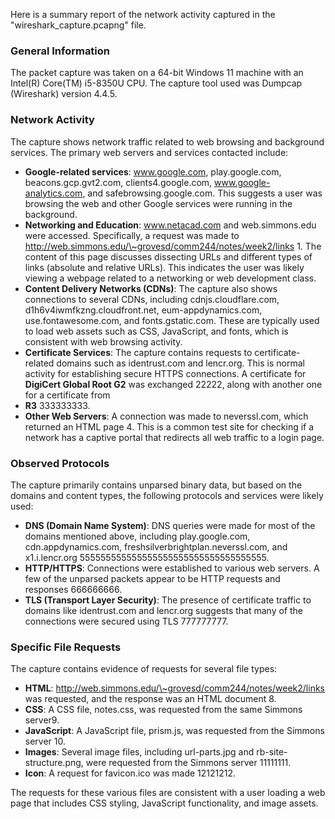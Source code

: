 Here is a summary report of the network activity captured in the "wireshark\_capture.pcapng" file.

### **General Information**

The packet capture was taken on a 64-bit Windows 11 machine with an Intel(R) Core(TM) i5-8350U CPU. The capture tool used was Dumpcap (Wireshark) version 4.4.5.

### **Network Activity**

The capture shows network traffic related to web browsing and background services. The primary web servers and services contacted include:

* **Google-related services**: www.google.com, play.google.com, beacons.gcp.gvt2.com, clients4.google.com, www.google-analytics.com, and safebrowsing.google.com. This suggests a user was browsing the web and other Google services were running in the background.  
* **Networking and Education**: www.netacad.com and web.simmons.edu were accessed. Specifically, a request was made to  
   http://web.simmons.edu/\~grovesd/comm244/notes/week2/links 1. The content of this page discusses dissecting URLs and different types of links (absolute and relative URLs). This indicates the user was likely viewing a webpage related to a networking or web development class.  
* **Content Delivery Networks (CDNs)**: The capture also shows connections to several CDNs, including cdnjs.cloudflare.com, d1h6v4iwmfkzng.cloudfront.net, eum-appdynamics.com, use.fontawesome.com, and fonts.gstatic.com. These are typically used to load web assets such as CSS, JavaScript, and fonts, which is consistent with web browsing activity.  
* **Certificate Services**: The capture contains requests to certificate-related domains such as identrust.com and lencr.org. This is normal activity for establishing secure HTTPS connections. A certificate for  
   **DigiCert Global Root G2** was exchanged 22222, along with another one for a certificate from  
* **R3** 333333333.  
* **Other Web Servers**: A connection was made to neverssl.com, which returned an HTML page 4. This is a common test site for checking if a network has a captive portal that redirects all web traffic to a login page.

### **Observed Protocols**

The capture primarily contains unparsed binary data, but based on the domains and content types, the following protocols and services were likely used:

* **DNS (Domain Name System)**: DNS queries were made for most of the domains mentioned above, including play.google.com, cdn.appdynamics.com, freshsilverbrightplan.neverssl.com, and x1.i.lencr.org 555555555555555555555555555555555555.  
* **HTTP/HTTPS**: Connections were established to various web servers. A few of the unparsed packets appear to be HTTP requests and responses 666666666.  
* **TLS (Transport Layer Security)**: The presence of certificate traffic to domains like identrust.com and lencr.org suggests that many of the connections were secured using TLS 777777777.

### **Specific File Requests**

The capture contains evidence of requests for several file types:

* **HTML**: http://web.simmons.edu/\~grovesd/comm244/notes/week2/links was requested, and the response was an HTML document 8.  
* **CSS**: A CSS file, notes.css, was requested from the same Simmons server9.  
* **JavaScript**: A JavaScript file, prism.js, was requested from the Simmons server 10.  
* **Images**: Several image files, including url-parts.jpg and rb-site-structure.png, were requested from the Simmons server 11111111.  
* **Icon**: A request for favicon.ico was made 12121212.

The requests for these various files are consistent with a user loading a web page that includes CSS styling, JavaScript functionality, and image assets.

